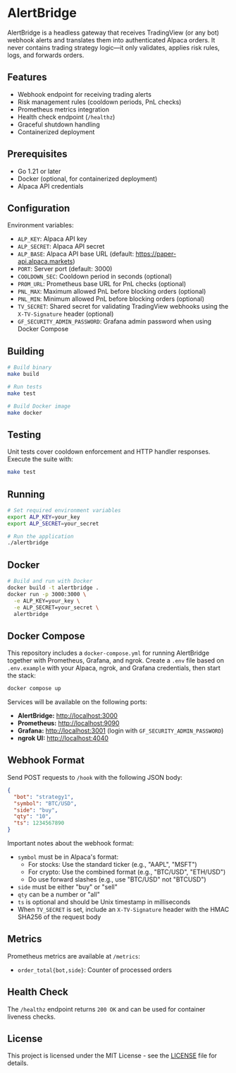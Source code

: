 # AlertBridge

AlertBridge is a headless gateway that receives TradingView (or any bot) webhook alerts and translates them into authenticated Alpaca orders. It never contains trading strategy logic—it only validates, applies risk rules, logs, and forwards orders.

## Features

- Webhook endpoint for receiving trading alerts
- Risk management rules (cooldown periods, PnL checks)
- Prometheus metrics integration
- Health check endpoint (`/healthz`)
- Graceful shutdown handling
- Containerized deployment

## Prerequisites

- Go 1.21 or later
- Docker (optional, for containerized deployment)
- Alpaca API credentials

## Configuration

Environment variables:

- `ALP_KEY`: Alpaca API key
- `ALP_SECRET`: Alpaca API secret
- `ALP_BASE`: Alpaca API base URL (default: https://paper-api.alpaca.markets)
- `PORT`: Server port (default: 3000)
- `COOLDOWN_SEC`: Cooldown period in seconds (optional)
- `PROM_URL`: Prometheus base URL for PnL checks (optional)
- `PNL_MAX`: Maximum allowed PnL before blocking orders (optional)
- `PNL_MIN`: Minimum allowed PnL before blocking orders (optional)
- `TV_SECRET`: Shared secret for validating TradingView webhooks using the `X-TV-Signature` header (optional)
- `GF_SECURITY_ADMIN_PASSWORD`: Grafana admin password when using Docker Compose

## Building

```bash
# Build binary
make build

# Run tests
make test

# Build Docker image
make docker
```

## Testing

Unit tests cover cooldown enforcement and HTTP handler responses. Execute the suite with:

```bash
make test
```

## Running

```bash
# Set required environment variables
export ALP_KEY=your_key
export ALP_SECRET=your_secret

# Run the application
./alertbridge
```

## Docker

```bash
# Build and run with Docker
docker build -t alertbridge .
docker run -p 3000:3000 \
  -e ALP_KEY=your_key \
  -e ALP_SECRET=your_secret \
  alertbridge
```

## Docker Compose

This repository includes a `docker-compose.yml` for running AlertBridge together
with Prometheus, Grafana, and ngrok. Create a `.env` file based on
`.env.example` with your Alpaca, ngrok, and Grafana credentials, then start the stack:

```bash
docker compose up
```

Services will be available on the following ports:

- **AlertBridge:** <http://localhost:3000>
- **Prometheus:** <http://localhost:9090>
- **Grafana:** <http://localhost:3001> (login with `GF_SECURITY_ADMIN_PASSWORD`)
- **ngrok UI:** <http://localhost:4040>

## Webhook Format

Send POST requests to `/hook` with the following JSON body:

```json
{
  "bot": "strategy1",
  "symbol": "BTC/USD",
  "side": "buy",
  "qty": "10",
  "ts": 1234567890
}
```

Important notes about the webhook format:
- `symbol` must be in Alpaca's format:
  - For stocks: Use the standard ticker (e.g., "AAPL", "MSFT")
  - For crypto: Use the combined format (e.g., "BTC/USD", "ETH/USD")
  - Do use forward slashes (e.g., use "BTC/USD" not "BTCUSD")
- `side` must be either "buy" or "sell"
- `qty` can be a number or "all"
- `ts` is optional and should be Unix timestamp in milliseconds
- When `TV_SECRET` is set, include an `X-TV-Signature` header with the HMAC SHA256 of the request body

## Metrics

Prometheus metrics are available at `/metrics`:

- `order_total{bot,side}`: Counter of processed orders

## Health Check

The `/healthz` endpoint returns `200 OK` and can be used for container
liveness checks.

## License

This project is licensed under the MIT License - see the [LICENSE](LICENSE) file for details.

